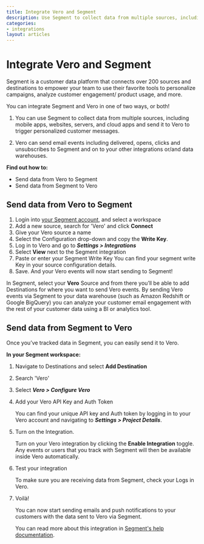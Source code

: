 ```yaml
---
title: Integrate Vero and Segment
description: Use Segment to collect data from multiple sources, including mobile apps, websites, servers, and cloud apps and send it to Vero to trigger personalized customer messages.
categories:
- integrations
layout: articles
---
```


# Integrate Vero and Segment

Segment is a customer data platform that connects over 200 sources and destinations to empower your team to use their favorite tools to personalize campaigns, analyze customer engagement/ product usage, and more. 

You can integrate Segment and Vero in one of two ways, or both!

1. You can use Segment to collect data from multiple sources, including mobile apps, websites, servers, and cloud apps and send it to Vero to trigger personalized customer messages.

2. Vero can send email events including delivered, opens, clicks and unsubscribes to Segment and on to your other integrations or/and data warehouses.

**Find out how to:**
- Send data from Vero to Segment
- Send data from Segment to Vero

## Send data from Vero to Segment

1.  Login into <a href="https://segment.com/login">your Segment account</a>, and select a workspace
2.  Add a new source, search for 'Vero' and click **Connect**
3.  Give your Vero source a name
4.  Select the Configuration drop-down and copy the **Write Key**.
5.  Log in to Vero and go to **_Settings > Integrations_**
6.  Select **View** next to the Segment integration
7.  Paste or enter your Segment Write Key
    You can find your segment write Key in your source configuration details.
8.  Save. And your Vero events will now start sending to Segment!

In Segment, select your **Vero** Source and from there you’ll be able to add Destinations for where you want to send Vero events. By sending Vero events via Segment to your data warehouse (such as Amazon Redshift or Google BigQuery) you can analyze your customer email engagement with the rest of your customer data using a BI or analytics tool. 

## Send data from Segment to Vero

Once you’ve tracked data in Segment, you can easily send it to Vero.

**In your Segment workspace:**

1.  Navigate to Destinations and select **Add Destination**
2.  Search 'Vero'
3.  Select **_Vero > Configure Vero_**
4.  Add your Vero API Key and Auth Token
    
    You can find your unique API key and Auth token by logging in to your Vero account and navigating to **_Settings > Project   Details_**.
    
5.  Turn on the Integration.
    
    Turn on your Vero integration by clicking the **Enable Integration** toggle. Any events or users that you track with Segment will then be available inside Vero automatically.

6.  Test your integration

    To make sure you are receiving data from Segment, check your Logs in Vero.
    
7.  Voilà!

    You can now start sending emails and push notifications to your customers with the data sent to Vero via Segment.

    You can read more about this integration in <a href="https://segment.com/docs/integrations/vero/">Segment's help documentation</a>.





